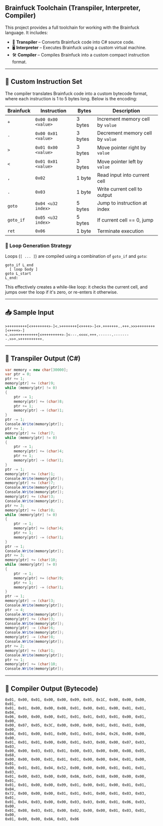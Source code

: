 ## Brainfuck Toolchain (Transpiler, Interpreter, Compiler)

This project provides a full toolchain for working with the Brainfuck language. It includes:

* 🧾 **Transpiler** – Converts Brainfuck code into C# source code.
* 🖥 **Interpreter** – Executes Brainfuck using a custom virtual machine.
* 🛠 **Compiler** – Compiles Brainfuck into a custom compact instruction format.

---

## 🔧 Custom Instruction Set

The compiler translates Brainfuck code into a custom bytecode format, where each instruction is 1 to 5 bytes long. Below is the encoding:

| Brainfuck | Instruction         | Bytes   | Description                      |
| --------- | ------------------- | ------- | -------------------------------- |
| `+`       | `0x00 0x00 <value>` | 3 bytes | Increment memory cell by `value` |
| `-`       | `0x00 0x01 <value>` | 3 bytes | Decrement memory cell by `value` |
| `>`       | `0x01 0x00 <value>` | 3 bytes | Move pointer right by `value`    |
| `<`       | `0x01 0x01 <value>` | 3 bytes | Move pointer left by `value`     |
| `,`       | `0x02`              | 1 byte  | Read input into current cell     |
| `.`       | `0x03`              | 1 byte  | Write current cell to output     |
| `goto`    | `0x04 <u32 index>`  | 5 bytes | Jump to instruction at index     |
| `goto_if` | `0x05 <u32 index>`  | 5 bytes | If current cell == 0, jump       |
| `ret`     | `0x06`              | 1 byte  | Terminate execution              |

### 🔁 Loop Generation Strategy

Loops (`[ ... ]`) are compiled using a combination of `goto_if` and `goto`:

```text
goto_if L_end
  [ loop body ]
goto L_start
L_end:
```

This effectively creates a while-like loop: it checks the current cell, and jumps over the loop if it's zero, or re-enters it otherwise.

---

## 📥 Sample Input

```brainfuck
>+++++++++[<++++++++>-]<.>+++++++[<++++>-]<+.+++++++..+++.>>>++++++++[<++++>-]
<.>>>++++++++++[<+++++++++>-]<---.<<<<.+++.------.--------.>>+.>++++++++++.
```

---

## 🔄 Transpiler Output (C#)

```csharp
var memory = new char[30000];
var ptr = 0;
ptr += 1;
memory[ptr] += (char)9;
while (memory[ptr] != 0)
{
    ptr -= 1;
    memory[ptr] += (char)8;
    ptr += 1;
    memory[ptr] -= (char)1;
}
ptr -= 1;
Console.Write(memory[ptr]);
ptr += 1;
memory[ptr] += (char)7;
while (memory[ptr] != 0)
{
    ptr -= 1;
    memory[ptr] += (char)4;
    ptr += 1;
    memory[ptr] -= (char)1;
}
ptr -= 1;
memory[ptr] += (char)1;
Console.Write(memory[ptr]);
memory[ptr] += (char)7;
Console.Write(memory[ptr]);
Console.Write(memory[ptr]);
memory[ptr] += (char)3;
Console.Write(memory[ptr]);
ptr += 3;
memory[ptr] += (char)8;
while (memory[ptr] != 0)
{
    ptr -= 1;
    memory[ptr] += (char)4;
    ptr += 1;
    memory[ptr] -= (char)1;
}
ptr -= 1;
Console.Write(memory[ptr]);
ptr += 3;
memory[ptr] += (char)10;
while (memory[ptr] != 0)
{
    ptr -= 1;
    memory[ptr] += (char)9;
    ptr += 1;
    memory[ptr] -= (char)1;
}
ptr -= 1;
memory[ptr] -= (char)3;
Console.Write(memory[ptr]);
ptr -= 4;
Console.Write(memory[ptr]);
memory[ptr] += (char)3;
Console.Write(memory[ptr]);
memory[ptr] -= (char)6;
Console.Write(memory[ptr]);
memory[ptr] -= (char)8;
Console.Write(memory[ptr]);
ptr += 2;
memory[ptr] += (char)1;
Console.Write(memory[ptr]);
ptr += 1;
memory[ptr] += (char)10;
Console.Write(memory[ptr]);
```

---

## 🧱 Compiler Output (Bytecode)

```
0x01, 0x00, 0x01, 0x00, 0x00, 0x09, 0x05, 0x1C, 0x00, 0x00, 0x00, 0x01,
0x01, 0x01, 0x00, 0x00, 0x08, 0x01, 0x00, 0x01, 0x00, 0x01, 0x01, 0x04,
0x06, 0x00, 0x00, 0x00, 0x01, 0x01, 0x01, 0x03, 0x01, 0x00, 0x01, 0x00,
0x00, 0x07, 0x05, 0x3C, 0x00, 0x00, 0x00, 0x01, 0x01, 0x01, 0x00, 0x00,
0x04, 0x01, 0x00, 0x01, 0x00, 0x01, 0x01, 0x04, 0x26, 0x00, 0x00, 0x00,
0x01, 0x01, 0x01, 0x00, 0x00, 0x01, 0x03, 0x00, 0x00, 0x07, 0x03, 0x03,
0x00, 0x00, 0x03, 0x03, 0x01, 0x00, 0x03, 0x00, 0x00, 0x08, 0x05, 0x68,
0x00, 0x00, 0x00, 0x01, 0x01, 0x01, 0x00, 0x00, 0x04, 0x01, 0x00, 0x01,
0x00, 0x01, 0x01, 0x04, 0x52, 0x00, 0x00, 0x00, 0x01, 0x01, 0x01, 0x03,
0x01, 0x00, 0x03, 0x00, 0x00, 0x0A, 0x05, 0x88, 0x00, 0x00, 0x00, 0x01,
0x01, 0x01, 0x00, 0x00, 0x09, 0x01, 0x00, 0x01, 0x00, 0x01, 0x01, 0x04,
0x72, 0x00, 0x00, 0x00, 0x01, 0x01, 0x01, 0x00, 0x01, 0x03, 0x03, 0x01,
0x01, 0x04, 0x03, 0x00, 0x00, 0x03, 0x03, 0x00, 0x01, 0x06, 0x03, 0x00,
0x01, 0x08, 0x03, 0x01, 0x00, 0x02, 0x00, 0x00, 0x01, 0x03, 0x01, 0x00,
0x01, 0x00, 0x00, 0x0A, 0x03, 0x06
```
